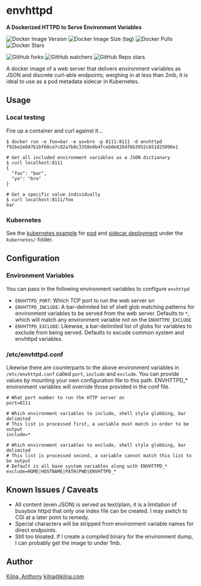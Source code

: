 # envhttpd

**A Dockerized HTTPD to Serve Environment Variables**

![Docker Image Version](https://img.shields.io/docker/v/kilna/envhttpd?sort=semver)
![Docker Image Size (tag)](https://img.shields.io/docker/image-size/kilna/envhttpd/latest)
![Docker Pulls](https://img.shields.io/docker/pulls/kilna/envhttpd)
![Docker Stars](https://img.shields.io/docker/stars/kilna/envhttpd)

![GitHub forks](https://img.shields.io/github/forks/kilna/envhttpd)
![GitHub watchers](https://img.shields.io/github/watchers/kilna/envhttpd)
![GitHub Repo stars](https://img.shields.io/github/stars/kilna/envhttpd)

A docker image of a web server that delivers environment variables as JSON and
discrete curl-able endpoints; weighing in at less than 2mb, it is ideal to use
as a pod metadata sidecar in Kubernetes.

## Usage

### Local testing

Fire up a container and curl against it...

```
$ docker run -e foo=bar -e yo=bro -p 8111:8111 -d envhttpd
f92be2e047b1bf68ce7c82a7b8c3358e9b4fceb0e826df6b3952c651d25096e1

# Get all included environment variables as a JSON dictionary
$ curl localhost:8111
{
  "foo": "bar",
  "yo": "bro"
}

# Get a specific value individually
$ curl localhost:8111/foo
bar
```

### Kubernetes

See the [kubernetes example](./kubernetes/) for [pod](./kubernetes/pod/) and
[sidecar deployment](./kubernetes/sidecar/) under the `kubernetes/` folder.

## Configuration

### Environment Variables

You can pass in the following environment variables to configure `envhttpd`

* `ENVHTTPD_PORT`: Which TCP port to run the web server on
* `ENVHTTPD_INCLUDE`: A bar-delimited list of shell glob matching patterns for
  environment variables to be served from the web server. Defaults to `*`, which
  will match any environment variable not on the `ENVHTTPD_EXCLUDE`
* `ENVHTTPD_EXCLUDE`: Likewise, a bar-delimited list of globs for variables to
  exclude from being served. Defaults to excude common system and envhttpd
  variables.

### /etc/envhttpd.conf

Likewise there are counterparts to the above environment variables in
`/etc/envhttpd.conf` called `port`, `include` and `exclude`. You can provide
values by mounting your own configuration file to this path. ENVHTTPD_*
environment variables will override those provided in the conf file.

```
# What port number to run the HTTP server on
port=8111

# Which environment variables to include, shell style globbing, bar delimited
# This list is processed first, a variable must match in order to be output
include=*

# Which environment variables to exclude, shell style globbing, bar delimited
# This list is processed second, a variable cannot match this list to be output
# Default is all base system variables along with ENVHTTPD_*
exclude=HOME|HOSTNAME|PATH|PWD|ENVHTTPD_*
```

## Known Issues / Caveats

* All content (even JSON) is served as text/plain, it is a limitation of
  busybox httpd that only one index file can be created. I may switch to CGI
  at a later point to remedy.
* Special characters will be stripped from environment variable names for
  direct endpoints.
* Still too bloated. If I create a compiled binary for the environment dump,
  I can probably get the image to under 1mb.

## Author

[Kilna, Anthony](http://github.com/kilna)
[kilna@kilna.com](mailto:kilna@kilna.com)


